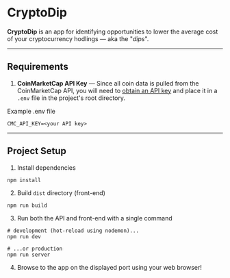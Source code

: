 # CryptoDip
**CryptoDip** is an app for identifying opportunities to lower the average cost of your cryptocurrency hodlings &mdash; aka the "*dips*".

---

## Requirements
1. **CoinMarketCap API Key** &mdash; Since all coin data is pulled from the CoinMarketCap API, you will need to [obtain an API key](https://coinmarketcap.com/api/) and place it in a `.env` file in the project's root directory.

Example .env file
```
CMC_API_KEY=<your API key>
```


---

## Project Setup
1. Install dependencies

```
npm install
```

2. Build `dist` directory (front-end)

```
npm run build
```

3. Run both the API and front-end with a single command

```
# development (hot-reload using nodemon)...
npm run dev

# ...or production
npm run server
```

4. Browse to the app on the displayed port using your web browser!
